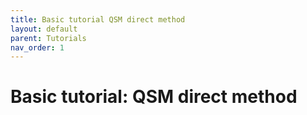 ```yaml
---
title: Basic tutorial QSM direct method
layout: default
parent: Tutorials
nav_order: 1
---
```


# Basic tutorial: QSM direct method